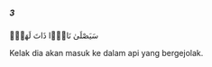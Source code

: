 ##### 3

<span class="ayah">سَيَصْلَىٰ نَارًۭا ذَاتَ لَهَبٍۢ</span>

<span class="ayah_translation">Kelak dia akan masuk ke dalam api yang bergejolak.</span>
